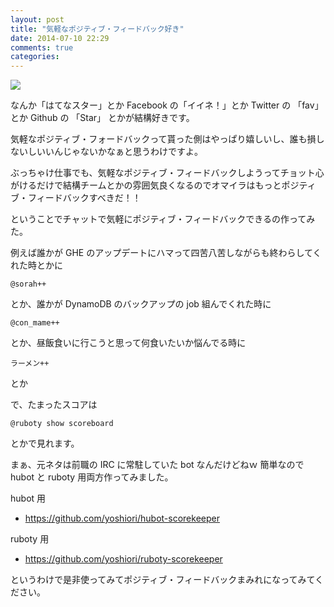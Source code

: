 ```yaml
---
layout: post
title: "気軽なポジティブ・フィードバック好き"
date: 2014-07-10 22:29
comments: true
categories: 
---
```


![](https://www.evernote.com/shard/s4/sh/735a955e-0b8f-4b92-b5fa-fc37e0aa1d50/373f7227962198cfdbf0f2721813d3e5/deep/0/Slack.png)

なんか「はてなスター」とか Facebook の「イイネ！」とか Twitter の 「fav」とか Github の 「Star」 とかが結構好きです。

気軽なポジティブ・フォードバックって貰った側はやっぱり嬉しいし、誰も損しないしいいんじゃないかなぁと思うわけですよ。

ぶっちゃけ仕事でも、気軽なポジティブ・フィードバックしようってチョット心がけるだけで結構チームとかの雰囲気良くなるのでオマイラはもっとポジティブ・フィードバックすべきだ！！

ということでチャットで気軽にポジティブ・フィードバックできるの作ってみた。

例えば誰かが GHE のアップデートにハマって四苦八苦しながらも終わらしてくれた時とかに

`@sorah++`

とか、誰かが DynamoDB のバックアップの job 組んでくれた時に

`@con_mame++`

とか、昼飯食いに行こうと思って何食いたいか悩んでる時に

`ラーメン++`

とか

で、たまったスコアは

```
@ruboty show scoreboard
```

とかで見れます。

まぁ、元ネタは前職の IRC に常駐していた bot なんだけどねｗ
簡単なので hubot と ruboty 用両方作ってみました。

hubot 用

- https://github.com/yoshiori/hubot-scorekeeper

ruboty 用

- https://github.com/yoshiori/ruboty-scorekeeper

というわけで是非使ってみてポジティブ・フィードバックまみれになってみてください。

